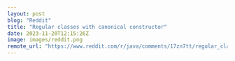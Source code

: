 ```yaml
---
layout: post
blog: "Reddit"
title: "Regular classes with canonical constructor"
date: 2023-11-20T12:15:26Z
image: images/reddit.png
remote_url: "https://www.reddit.com/r/java/comments/17zn7tt/regular_classes_with_canonical_constructor/"
---
```

